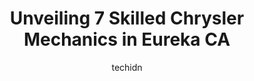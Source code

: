 ---
layout: ampstory
image: https://images.unsplash.com/photo-1639928187615-feef219500a4?ixlib=rb-4.0.3&ixid=MnwxMjA3fDB8MHxwaG90by1wYWdlfHx8fGVufDB8fHx8&auto=format&fit=crop&w=640&h=853&q=80
author: techidn
featured: false
description: When it comes to finding reliable automotive experts in Eureka CA, USA, look no further than the 7 best Chrysler Mechanic in the area. With their exceptional skills and dedication to providi
title: Unveiling 7 Skilled Chrysler Mechanics in Eureka CA
cover:
   title: Unveiling 7 Skilled Chrysler Mechanics in Eureka CA
   subtitle: Rickpate
   background: https://images.unsplash.com/photo-1639928187615-feef219500a4?ixlib=rb-4.0.3&ixid=MnwxMjA3fDB8MHxwaG90by1wYWdlfHx8fGVufDB8fHx8&auto=format&fit=crop&w=640&h=853&q=80

pages: 
 - layout: thirds
   top: <h1>#1 Johnson Automotive & Electric</h1>
   bottom: "<p>Friendly, knowledgeable and very accommodating. We drove out from out of state and needed an oil change and I was worried about the condition of the transmission. They re</p>"
   background: https://www.knot35.com/toplist/wp-content/uploads/2023/06/best-chrysler-mechanic-1-in-eureka-ca-1685833608.jpeg
   backgroundblur: true
 - layout: thirds
   top: <h1>#2 Firestone Complete Auto Care</h1>
   bottom: "<p>538 H St, Eureka, CA 95501, United States</p>"
   background: https://www.knot35.com/toplist/wp-content/uploads/2023/06/best-chrysler-mechanic-2-in-eureka-ca-1685833608.jpeg
   cta:
      link: https://www.knot35.com/toplist/unveiling-7-skilled-chrysler-mechanics-in-eureka-ca/
      text: Unveiling 7 Skilled Chrysler Mechanics in Eureka CA
 - layout: thirds
   top: <h1>#3 Old Town Auto Service | Auto Repair Eureka CA</h1>
   bottom: "<p>210 5th St, Eureka, CA 95501, United States</p>"
   background: https://www.knot35.com/toplist/wp-content/uploads/2023/06/best-chrysler-mechanic-3-in-eureka-ca-1685833608.jpeg
   cta:
      link: https://www.knot35.com/toplist/unveiling-7-skilled-chrysler-mechanics-in-eureka-ca/
      text: Unveiling 7 Skilled Chrysler Mechanics in Eureka CA
 - layout: thirds
   top: <h1>#4 Pro Pacific Auto Repair</h1>
   bottom: "<p>1208 5th St, Eureka, CA 95501, United States</p>"
   background: https://images.unsplash.com/photo-1496096265110-f83ad7f96608?ixlib=rb-4.0.3&ixid=MnwxMjA3fDB8MHxwaG90by1wYWdlfHx8fGVufDB8fHx8&auto=format&fit=crop&w=640&h=853&q=80
   cta:
      link: https://www.knot35.com/toplist/unveiling-7-skilled-chrysler-mechanics-in-eureka-ca/
      text: Unveiling 7 Skilled Chrysler Mechanics in Eureka CA
 - layout: thirds
   top: <h1>#5 JL Automotive</h1>
   bottom: "<p>505 Summer St, Eureka, CA 95501, United States</p>"
   background: https://images.unsplash.com/photo-1484589065579-248aad0d8b13?ixlib=rb-4.0.3&ixid=MnwxMjA3fDB8MHxwaG90by1wYWdlfHx8fGVufDB8fHx8&auto=format&fit=crop&w=640&h=853&q=80
   cta:
      link: https://www.knot35.com/toplist/unveiling-7-skilled-chrysler-mechanics-in-eureka-ca/
      text: Unveiling 7 Skilled Chrysler Mechanics in Eureka CA
 - layout: thirds
   top: <h1>#6 Hubbards German Auto</h1>
   bottom: "<p>235 W Grant St, Eureka, CA 95501, United States</p>"
   background: https://images.unsplash.com/photo-1564951434112-64d74cc2a2d7?ixlib=rb-4.0.3&ixid=MnwxMjA3fDB8MHxwaG90by1wYWdlfHx8fGVufDB8fHx8&auto=format&fit=crop&w=640&h=853&q=80
   cta:
      link: https://www.knot35.com/toplist/unveiling-7-skilled-chrysler-mechanics-in-eureka-ca/
      text: Unveiling 7 Skilled Chrysler Mechanics in Eureka CA
 - layout: thirds
   top: <h1>#7 Waynes Auto Repair</h1>
   bottom: "<p>509 Commercial St, Eureka, CA 95501, United States</p>"
   background: https://images.unsplash.com/photo-1531169509526-f8f1fdaa4a67?ixlib=rb-4.0.3&ixid=MnwxMjA3fDB8MHxwaG90by1wYWdlfHx8fGVufDB8fHx8&auto=format&fit=crop&w=640&h=853&q=80
   cta:
      link: https://www.knot35.com/toplist/unveiling-7-skilled-chrysler-mechanics-in-eureka-ca/
      text: Unveiling 7 Skilled Chrysler Mechanics in Eureka CA
 - layout: thirds
   middle: Continue reading...
   background: https://images.unsplash.com/photo-1604871000636-074fa5117945?ixlib=rb-4.0.3&ixid=MnwxMjA3fDB8MHxwaG90by1wYWdlfHx8fGVufDB8fHx8&auto=format&fit=crop&w=640&h=853&q=80
   cta:
      link: https://www.knot35.com/toplist/unveiling-7-skilled-chrysler-mechanics-in-eureka-ca/
      text: Unveiling 7 Skilled Chrysler Mechanics in Eureka CA
      
---